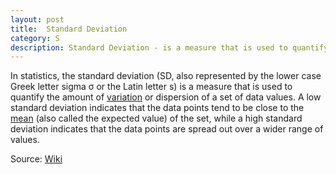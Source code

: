 ```yaml
---
layout: post
title:  Standard Deviation
category: S
description: Standard Deviation - is a measure that is used to quantify the amount of variation or dispersion of a set of data values.
---
```


In statistics, the standard deviation (SD, also represented by the lower case Greek letter sigma σ or the Latin letter s) is a measure that is used to quantify the amount of [variation](https://www.dsglossary.com/v/variance) or dispersion of a set of data values. A low standard deviation indicates that the data points tend to be close to the [mean](https://www.dsglossary.com/m/mean) (also called the expected value) of the set, while a high standard deviation indicates that the data points are spread out over a wider range of values.

Source: [Wiki](https://en.wikipedia.org/wiki/Standard_deviation)